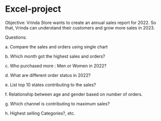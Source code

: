 # Excel-project

Objective: Vrinda Store wants to create an annual sales report for 2022. So that, Vrinda can understand their customers and grow more sales in 2023.

Questions:

a. Compare the sales and orders using single chart


b. Which month got the highest sales and orders?


c. Who purchased more : Men or Women in 2022?


d. What are different order status in 2022?


e. List top 10 states contributing to the sales?


f. Relationship between age and gender based on number of orders.


g. Which channel is contributing to maximum sales?


h. Highest selling Categories?, etc.
